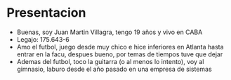 # Presentacion

- Buenas, soy Juan Martin Villagra, tengo 19 años y vivo en CABA
- Legajo: 175.643-6
- Amo el futbol, juego desde muy chico e hice inferiores en Atlanta hasta entrar en la facu, despues bueno, por temas de tiempos tuve que dejar
- Ademas del futbol, toco la guitarra (o al menos lo intento), voy al gimnasio, laburo desde el año pasado en una empresa de sistemas 
